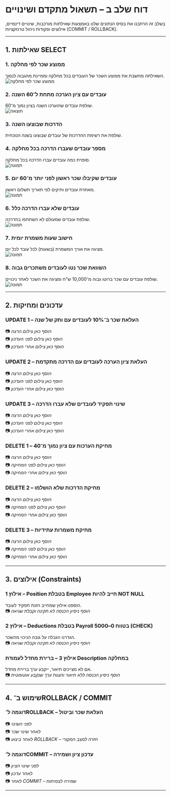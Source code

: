 
# דוח שלב ב – תשאול מתקדם ושינויים

בשלב זה הרחבנו את בסיס הנתונים שלנו באמצעות שאילתות מורכבות, שינויים דינמיים, אילוצים ופקודות ניהול טרנזקציות (COMMIT / ROLLBACK).

---

## 1. שאילתות SELECT

### 1. ממוצע שכר לפי מחלקה
השאילתה מחשבת את ממוצע השכר של העובדים בכל מחלקה וממיינת מהגבוה לנמוך.
![ממוצע שכר לפי מחלקה](screenshots/צילום%20מסך%202025-05-06%20ב-18.19.41.png)


### 2. עובדים עם ציון הערכה מתחת ל־60 השנה
שולפת עובדים שהוערכו השנה בציון נמוך מ־60.  
![תוצאה](screenshots/%D7%A6%D7%99%D7%9C%D7%95%D7%9D%20%D7%9E%D7%A1%D7%9A%202025-05-06%20%D7%91-18.31.42.png)


### 3. הדרכות שבוצעו השנה
שולפת את רשימת ההדרכות של עובדים שבוצעו בשנה הנוכחית.  
### 4. מספר עובדים שעברו הדרכה בכל מחלקה
סופרת כמה עובדים עברו הדרכה בכל מחלקה.  
![תמונה](screenshots/%D7%A6%D7%99%D7%9C%D7%95%D7%9D%20%D7%9E%D7%A1%D7%9A%202025-05-06%20%D7%91-18.36.32.png)


### 5. עובדים שקיבלו שכר ראשון לפני יותר מ־60 יום
מאתרת עובדים ותיקים לפי תאריך תשלום ראשון.  
![תמונה](screenshots/%D7%A6%D7%99%D7%9C%D7%95%D7%9D%20%D7%9E%D7%A1%D7%9A%202025-05-06%20%D7%91-18.38.25.png)


### 6. עובדים שלא עברו הדרכה כלל
שולפת עובדים שמעולם לא השתתפו בהדרכה.  
![תמונה](screenshots/%D7%A6%D7%99%D7%9C%D7%95%D7%9D%20%D7%9E%D7%A1%D7%9A%202025-05-06%20%D7%91-18.39.45.png)


### 7. חישוב שעות משמרת יומית
מציגה את אורך המשמרת (בשעות) לכל עובד לכל יום.  
![תמונה](screenshots/%D7%A6%D7%99%D7%9C%D7%95%D7%9D%20%D7%9E%D7%A1%D7%9A%202025-05-06%20%D7%91-18.42.10.png)


### 8. השוואת שכר נטו לעובדים משתכרים גבוה
שולפת עובדים עם שכר ברוטו גבוה מ־10,000 ש"ח ומציגה את השכר לאחר ניכויים.  
![תמונה](screenshots/%D7%A6%D7%99%D7%9C%D7%95%D7%9D%20%D7%9E%D7%A1%D7%9A%202025-05-06%20%D7%91-18.43.16.png)


---

## 2. עדכונים ומחיקות

### UPDATE 1 – העלאת שכר ב־10% לעובדים עם ותק של שנה
📷 *הוסף כאן צילום הרצה*  
📷 *הוסף כאן צילום לפני העדכון*  
📷 *הוסף כאן צילום אחרי העדכון*

### UPDATE 2 – העלאת ציון הערכה לעובדים עם הדרכה מתקדמת
📷 *הוסף כאן צילום הרצה*  
📷 *הוסף כאן צילום לפני העדכון*  
📷 *הוסף כאן צילום אחרי העדכון*

### UPDATE 3 – שינוי תפקיד לעובדים שלא עברו הדרכה
📷 *הוסף כאן צילום הרצה*  
📷 *הוסף כאן צילום לפני העדכון*  
📷 *הוסף כאן צילום אחרי העדכון*

### DELETE 1 – מחיקת הערכות עם ציון נמוך מ־40
📷 *הוסף כאן צילום הרצה*  
📷 *הוסף כאן צילום לפני המחיקה*  
📷 *הוסף כאן צילום אחרי המחיקה*

### DELETE 2 – מחיקת הדרכות שלא הושלמו
📷 *הוסף כאן צילום הרצה*  
📷 *הוסף כאן צילום לפני המחיקה*  
📷 *הוסף כאן צילום אחרי המחיקה*

### DELETE 3 – מחיקת משמרות עתידיות
📷 *הוסף כאן צילום הרצה*  
📷 *הוסף כאן צילום לפני המחיקה*  
📷 *הוסף כאן צילום אחרי המחיקה*

---

## 3. אילוצים (Constraints)

### אילוץ 1 – Position בטבלת Employee חייב להיות NOT NULL
הוספנו אילוץ שמחייב הזנת תפקיד לעובד.  
📷 *הוסף ניסיון הכנסה לא תקינה וקבלת שגיאה*

### אילוץ 2 – Deductions בטבלת Payroll בטווח 0–5000 (CHECK)
הגדרנו הגבלה על גובה הניכוי מהשכר.  
📷 *הוסף ניסיון הכנסה לא תקינה וקבלת שגיאה*

### אילוץ 3 – ברירת מחדל לעמודת Description במחלקה
אם לא מציינים תיאור, ייקבע ערך ברירת מחדל.  
📷 *הוסף ניסיון הכנסה ללא תיאור והצגת ערך שנקבע אוטומטית*

---

## 4. שימוש ב־ROLLBACK / COMMIT

### דוגמה ל־ROLLBACK – העלאת שכר וביטול
📷 *לפני השינוי*  
📷 *לאחר שינוי שכר*  
📷 *לאחר ביצוע ROLLBACK – חזרה למצב המקורי*

### דוגמה ל־COMMIT – עדכון ציון ושמירה
📷 *לפני שינוי הציון*  
📷 *לאחר עדכון*  
📷 *לאחר COMMIT – שמירה לצמיתות*

---
